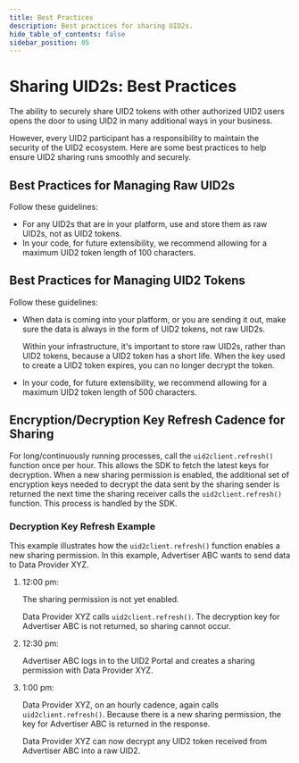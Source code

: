 ```yaml
---
title: Best Practices
description: Best practices for sharing UID2s.
hide_table_of_contents: false
sidebar_position: 05
---
```


# Sharing UID2s: Best Practices

<!--It includes the following:

 - [Best Practices for Managing Raw UID2s](#best-practices-for-managing-raw-uid2s)
- [Best Practices for Managing UID2 Tokens](#best-practices-for-managing-uid2-tokens)
- [Decryption Key Refresh Cadence](#encryptiondecryption-key-refresh-cadence-for-sharing)
  - [Decryption Key Refresh Example](#decryption-key-refresh-example) -->

The ability to securely share UID2 tokens with other authorized UID2 users opens the door to using UID2 in many additional ways in your business.

However, every UID2 participant has a responsibility to maintain the security of the UID2 ecosystem. Here are some best practices to help ensure UID2 sharing runs smoothly and securely.

## Best Practices for Managing Raw UID2s

Follow these guidelines:
- For any UID2s that are in your platform, use and store them as raw UID2s, not as UID2 tokens.
- In your code, for future extensibility, we recommend allowing for a maximum UID2 token length of 100 characters.

## Best Practices for Managing UID2 Tokens

Follow these guidelines:

- When data is coming into your platform, or you are sending it out, make sure the data is always in the form of UID2 tokens, not raw UID2s.

  Within your infrastructure, it's important to store raw UID2s, rather than UID2 tokens, because a UID2 token has a short life. When the key used to create a UID2 token expires, you can no longer decrypt the token. 

- In your code, for future extensibility, we recommend allowing for a maximum UID2 token length of 500 characters.

## Encryption/Decryption Key Refresh Cadence for Sharing

For long/continuously running processes, call the `uid2client.refresh()` function once per hour. This allows the SDK to fetch the latest keys for decryption. When a new sharing permission is enabled, the additional set of encryption keys needed to decrypt the data sent by the sharing sender is returned the next time the sharing receiver calls the `uid2client.refresh()` function. This process is handled by the SDK.

### Decryption Key Refresh Example

This example illustrates how the `uid2client.refresh()` function enables a new sharing permission. In this example, Advertiser ABC wants to send data to Data Provider XYZ.

1. 12:00 pm:

   The sharing permission is not yet enabled.

   Data Provider XYZ calls `uid2client.refresh()`. The decryption key for Advertiser ABC is not returned, so sharing cannot occur.

2. 12:30 pm:

   Advertiser ABC logs in to the UID2 Portal and creates a sharing permission with Data Provider XYZ.

3. 1:00 pm:

   Data Provider XYZ, on an hourly cadence, again calls `uid2client.refresh()`. Because there is a new sharing permission, the key for Advertiser ABC is returned in the response.

   Data Provider XYZ can now decrypt any UID2 token received from Advertiser ABC into a raw UID2.  
